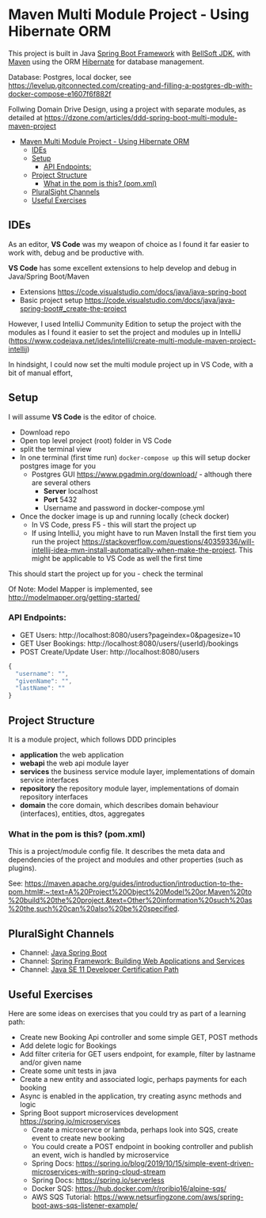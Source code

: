 # Maven Multi Module Project - Using Hibernate ORM

This project is built in Java [Spring Boot Framework](https://spring.io/projects/spring-boot) with [BellSoft JDK](https://bell-sw.com/pages/downloads/#mn), with [Maven](https://maven.apache.org/) using the ORM [Hibernate](https://hibernate.org/) for database management.

Database: Postgres, local docker, see https://levelup.gitconnected.com/creating-and-filling-a-postgres-db-with-docker-compose-e1607f6f882f

Follwing Domain Drive Design, using a project with separate modules, as detailed at https://dzone.com/articles/ddd-spring-boot-multi-module-maven-project

- [Maven Multi Module Project - Using Hibernate ORM](#maven-multi-module-project---using-hibernate-orm)
  - [IDEs](#ides)
  - [Setup](#setup)
    - [API Endpoints:](#api-endpoints)
  - [Project Structure](#project-structure)
    - [What in the pom is this? (pom.xml)](#what-in-the-pom-is-this-pomxml)
  - [PluralSight Channels](#pluralsight-channels)
  - [Useful Exercises](#useful-exercises)

## IDEs

As an editor, **VS Code** was my weapon of choice as I found it far easier to work with, debug and be productive with.

**VS Code** has some excellent extensions to help develop and debug in Java/Spring Boot/Maven

- Extensions https://code.visualstudio.com/docs/java/java-spring-boot
- Basic project setup https://code.visualstudio.com/docs/java/java-spring-boot#_create-the-project

However, I used IntelliJ Community Edition to setup the project with the modules as I found it easier to set the project and modules up in IntelliJ (https://www.codejava.net/ides/intellij/create-multi-module-maven-project-intellij)

In hindsight, I could now set the multi module project up in VS Code, with a bit of manual effort,

## Setup 

I will assume **VS Code** is the editor of choice.

- Download repo
- Open top level project (root) folder in VS Code
- split the terminal view
- In one terminal (first time run)
```docker-compose up``` this will setup docker postgres image for you
  - Postgres GUI  https://www.pgadmin.org/download/ - although there are several others
    - **Server** localhost
    - **Port** 5432 
    - Username and password in docker-compose.yml
- Once the docker image is up and running locally (check docker)
  - In VS Code, press F5 - this will start the project up
  - If using IntelliJ, you might have to run Maven Install the first tiem you run the project https://stackoverflow.com/questions/40359336/will-intellij-idea-mvn-install-automatically-when-make-the-project. This might be applicable to VS Code as well the first time

This should start the project up for you - check the terminal

Of Note: Model Mapper is implemented, see http://modelmapper.org/getting-started/

### API Endpoints:

- GET Users: http://localhost:8080/users?pageindex=0&pagesize=10
- GET User Bookings: http://localhost:8080/users/{userId}/bookings
- POST Create/Update User: http://localhost:8080/users
```js   
{
  "username": "",
  "givenName": "",
  "lastName": ""
}
```

## Project Structure

It is a module project, which follows DDD principles

- **application** the web application
- **webapi** the web api module layer
- **services** the business service module layer, implementations of domain service interfaces
- **repository** the repository module layer, implementations of domain repository interfaces
- **domain** the core domain, which describes domain behaviour (interfaces), entities, dtos, aggregates 

### What in the pom is this? (pom.xml)

This is a project/module config file. It describes the meta data and dependencies of the project and modules and other properties (such as plugins).

See: https://maven.apache.org/guides/introduction/introduction-to-the-pom.html#:~:text=A%20Project%20Object%20Model%20or,Maven%20to%20build%20the%20project.&text=Other%20information%20such%20as%20the,such%20can%20also%20be%20specified.

## PluralSight Channels
- Channel: [Java Spring Boot](https://app.pluralsight.com/channels/details/1f82f563-adf4-40be-9987-c5a5ac14f321)  
- Channel: [Spring Framework: Building Web Applications and Services](https://app.pluralsight.com/paths/skill/spring-framework-building-web-applications-and-services)
- Channel: [Java SE 11 Developer Certification Path](https://app.pluralsight.com/channels/details/a5482e34-0ab9-48f8-9c3e-964020eb0253)

## Useful Exercises

Here are some ideas on exercises that you could try as part of a learning path:

- Create new Booking Api controller and some simple GET, POST methods
- Add delete logic for Bookings
- Add filter criteria for GET users endpoint, for example, filter by lastname and/or given name 
- Create some unit tests in java
- Create a new entity and associated logic, perhaps payments for each booking
- Async is enabled in the application, try creating async methods and logic
- Spring Boot support microservices development https://spring.io/microservices 
  - Create a microservce or lambda, perhaps look into SQS, create event to create new booking
  - You could create a POST endpoint in booking controller and publish an event, wich is handled by microservice
  - Spring Docs: https://spring.io/blog/2019/10/15/simple-event-driven-microservices-with-spring-cloud-stream
  - Spring Docs: https://spring.io/serverless
  - Docker SQS: https://hub.docker.com/r/roribio16/alpine-sqs/
  - AWS SQS Tutorial: https://www.netsurfingzone.com/aws/spring-boot-aws-sqs-listener-example/
